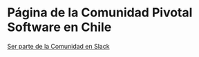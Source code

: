 # Página de la Comunidad Pivotal Software en Chile

[Ser parte de la Comunidad en Slack](https://pivotal-software-chile.cfapps.io)

